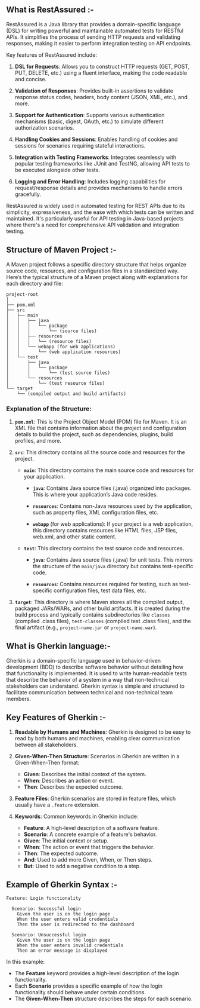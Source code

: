 ## What is RestAssured :- 

RestAssured is a Java library that provides a domain-specific language (DSL) for writing powerful and maintainable automated tests for RESTful APIs. It simplifies the process of sending HTTP requests and validating responses, making it easier to perform integration testing on API endpoints.

Key features of RestAssured include:

1. **DSL for Requests**: Allows you to construct HTTP requests (GET, POST, PUT, DELETE, etc.) using a fluent interface, making the code readable and concise.

2. **Validation of Responses**: Provides built-in assertions to validate response status codes, headers, body content (JSON, XML, etc.), and more.

3. **Support for Authentication**: Supports various authentication mechanisms (basic, digest, OAuth, etc.) to simulate different authorization scenarios.

4. **Handling Cookies and Sessions**: Enables handling of cookies and sessions for scenarios requiring stateful interactions.

5. **Integration with Testing Frameworks**: Integrates seamlessly with popular testing frameworks like JUnit and TestNG, allowing API tests to be executed alongside other tests.

6. **Logging and Error Handling**: Includes logging capabilities for request/response details and provides mechanisms to handle errors gracefully.

RestAssured is widely used in automated testing for REST APIs due to its simplicity, expressiveness, and the ease with which tests can be written and maintained. It's particularly useful for API testing in Java-based projects where there's a need for comprehensive API validation and integration testing.


## Structure of Maven Project :-

A Maven project follows a specific directory structure that helps organize source code, resources, and configuration files in a standardized way. Here’s the typical structure of a Maven project along with explanations for each directory and file:

```
project-root
│
├── pom.xml
├── src
│   ├── main
│   │   ├── java
│   │   │   └── package
│   │   │       └── (source files)
│   │   ├── resources
│   │   │   └── (resource files)
│   │   └── webapp (for web applications)
│   │       └── (web application resources)
│   └── test
│       ├── java
│       │   └── package
│       │       └── (test source files)
│       └── resources
│           └── (test resource files)
└── target
    └── (compiled output and build artifacts)
```

### Explanation of the Structure:

1. **`pom.xml`**: This is the Project Object Model (POM) file for Maven. It is an XML file that contains information about the project and configuration details to build the project, such as dependencies, plugins, build profiles, and more.

2. **`src`**: This directory contains all the source code and resources for the project.

   - **`main`**: This directory contains the main source code and resources for your application.

     - **`java`**: Contains Java source files (.java) organized into packages. This is where your application’s Java code resides.

     - **`resources`**: Contains non-Java resources used by the application, such as property files, XML configuration files, etc.

     - **`webapp`** (for web applications): If your project is a web application, this directory contains resources like HTML files, JSP files, web.xml, and other static content.

   - **`test`**: This directory contains the test source code and resources.

     - **`java`**: Contains Java source files (.java) for unit tests. This mirrors the structure of the `main/java` directory but contains test-specific code.

     - **`resources`**: Contains resources required for testing, such as test-specific configuration files, test data files, etc.

3. **`target`**: This directory is where Maven stores all the compiled output, packaged JARs/WARs, and other build artifacts. It is created during the build process and typically contains subdirectories like `classes` (compiled .class files), `test-classes` (compiled test .class files), and the final artifact (e.g., `project-name.jar` or `project-name.war`).

## What is Gherkin language:-

Gherkin is a domain-specific language used in behavior-driven development (BDD) to describe software behavior without detailing how that functionality is implemented. It is used to write human-readable tests that describe the behavior of a system in a way that non-technical stakeholders can understand. Gherkin syntax is simple and structured to facilitate communication between technical and non-technical team members.

## Key Features of Gherkin :-

1. **Readable by Humans and Machines**: Gherkin is designed to be easy to read by both humans and machines, enabling clear communication between all stakeholders.
  
2. **Given-When-Then Structure**: Scenarios in Gherkin are written in a Given-When-Then format:
   - **Given**: Describes the initial context of the system.
   - **When**: Describes an action or event.
   - **Then**: Describes the expected outcome.

3. **Feature Files**: Gherkin scenarios are stored in feature files, which usually have a `.feature` extension.

4. **Keywords**: Common keywords in Gherkin include:
   - **Feature**: A high-level description of a software feature.
   - **Scenario**: A concrete example of a feature's behavior.
   - **Given**: The initial context or setup.
   - **When**: The action or event that triggers the behavior.
   - **Then**: The expected outcome.
   - **And**: Used to add more Given, When, or Then steps.
   - **But**: Used to add a negative condition to a step.

## Example of Gherkin Syntax :-

```gherkin
Feature: Login functionality

  Scenario: Successful login
    Given the user is on the login page
    When the user enters valid credentials
    Then the user is redirected to the dashboard

  Scenario: Unsuccessful login
    Given the user is on the login page
    When the user enters invalid credentials
    Then an error message is displayed
```

In this example:
- The **Feature** keyword provides a high-level description of the login functionality.
- Each **Scenario** provides a specific example of how the login functionality should behave under certain conditions.
- The **Given-When-Then** structure describes the steps for each scenario.
